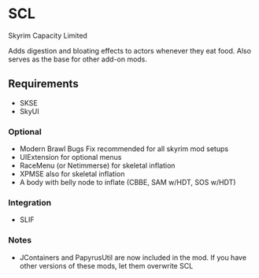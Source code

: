 # SCL
Skyrim Capacity Limited

Adds digestion and bloating effects to actors whenever they eat food.
Also serves as the base for other add-on mods.

## Requirements
* SKSE
* SkyUI
### Optional
 * Modern Brawl Bugs Fix recommended for all skyrim mod setups
 * UIExtension for optional menus
 * RaceMenu (or Netimmerse) for skeletal inflation
 * XPMSE also for skeletal inflation
 * A body with belly node to inflate (CBBE, SAM w/HDT, SOS w/HDT)
### Integration
 * SLIF
### Notes
* JContainers and PapyrusUtil are now included in the mod. If you have other versions of these mods, let them overwrite SCL
